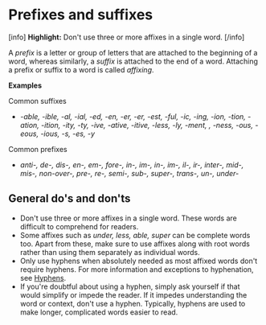 # Prefixes and suffixes

[info] **Highlight:** Don't use three or more affixes in a single word. [/info]

A *prefix* is a letter or group of letters that are attached to the beginning of a word, whereas similarly, a *suffix* is attached to the end of a word. Attaching a prefix or suffix to a word is called *affixing*.

**Examples**  

Common suffixes
- *-able, -ible, -al, -ial, -ed, -en, -er, -er, -est, -ful, -ic, -ing, -ion, -tion, -ation, -ition, -ity, -ty, -ive, -ative, -itive, -less, -ly, -ment, , -ness, -ous, -eous, -ious, -s, -es, -y*

Common prefixes
- *anti-, de-, dis-, en-, em-, fore-, in-, im-, in-, im-, il-, ir-, inter-, mid-, mis-, non-over-, pre-, re-, semi-, sub-, super-, trans-, un-, under-*

## General do's and don'ts

- Don't use three or more affixes in a single word. These words are difficult to comprehend for readers.
- Some affixes such as *under, less, able, super* can be complete words too. Apart from these, make sure to use affixes along with root words rather than using them separately as individual words.
- Only use hyphens when absolutely needed as most affixed words don't require hyphens. For more information and exceptions to hyphenation, see [Hyphens](https://make.wordpress.org/docs/style-guide/punctuation/hyphens/).
- If you're doubtful about using a hyphen, simply ask yourself if that would simplify or impede the reader. If it impedes understanding the word or context, don't use a hyphen. Typically, hyphens are used to make longer, complicated words easier to read.

